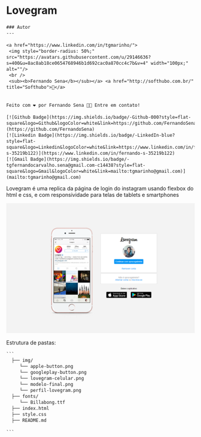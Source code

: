 # Lovegram

```
### Autor
---

<a href="https://www.linkedin.com/in/tgmarinho/">
 <img style="border-radius: 50%;" src="https://avatars.githubusercontent.com/u/29146636?s=400&u=8ac8ab18ce0654768946b1d692cac0a870cc4c7b&v=4" width="100px;" alt=""/>
 <br />
 <sub><b>Fernando Sena</b></sub></a> <a href="http://softhubo.com.br/" title="Softhubo">🚀</a>


Feito com ❤️ por Fernando Sena 👋🏽 Entre em contato!

[![Github Badge](https://img.shields.io/badge/-Github-000?style=flat-square&logo=Github&logoColor=white&link=https://github.com/FernandoSena)](https://github.com/FernandoSena)
[![Linkedin Badge](https://img.shields.io/badge/-LinkedIn-blue?style=flat-square&logo=Linkedin&logoColor=white&link=https://www.linkedin.com/in/fernando-s-35219b122)](https://www.linkedin.com/in/fernando-s-35219b122)
[![Gmail Badge](https://img.shields.io/badge/-tgfernandocarvalho.sena@gmail.com-c14438?style=flat-square&logo=Gmail&logoColor=white&link=mailto:tgmarinho@gmail.com)](mailto:tgmarinho@gmail.com)
```



Lovegram é uma replica da página de login do instagram usando flexbox do html e css, e com responsividade para telas de tablets e smartphones



![](https://github.com/FernandoSena/lovegram/blob/main/img/modelo-final.png)



Estrutura de pastas:

~~~shell
```
  ├── img/
     └── apple-button.png
     └── googleplay-button.png
     └── lovegram-celular.png
     └── modelo-final.png
     └── perfil-lovegram.png
  ├── fonts/
     └── Billabong.ttf
  ├── index.html
  ├── style.css
  ├── README.md
  
```
~~~